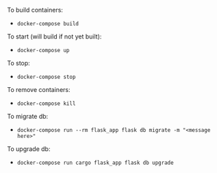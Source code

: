 To build containers:

- `docker-compose build`


To start (will build if not yet built):

- `docker-compose up`


To stop:

- `docker-compose stop`


To remove containers:

- `docker-compose kill`


To migrate db:

- `docker-compose run --rm flask_app flask db migrate -m "<message here>"`


To upgrade db:
- `docker-compose run cargo flask_app flask db upgrade`
